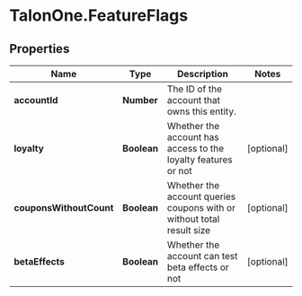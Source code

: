 # TalonOne.FeatureFlags

## Properties

Name | Type | Description | Notes
------------ | ------------- | ------------- | -------------
**accountId** | **Number** | The ID of the account that owns this entity. | 
**loyalty** | **Boolean** | Whether the account has access to the loyalty features or not | [optional] 
**couponsWithoutCount** | **Boolean** | Whether the account queries coupons with or without total result size | [optional] 
**betaEffects** | **Boolean** | Whether the account can test beta effects or not | [optional] 


